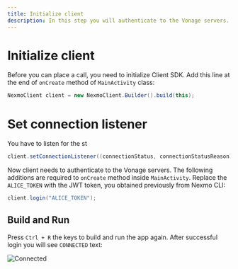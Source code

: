 ```yaml
---
title: Initialize client
description: In this step you will authenticate to the Vonage servers.
---
```


# Initialize client

Before you can place a call, you need to initialize Client SDK. Add this line at the end of `onCreate` method of `MainActivity` class:

```java
NexmoClient client = new NexmoClient.Builder().build(this);
```

# Set connection listener

You have to listen for the st

```java
client.setConnectionListener((connectionStatus, connectionStatusReason) -> runOnUiThread(() -> connectionStatusTextView.setText(connectionStatus.toString())));
```



Now client needs to authenticate to the Vonage servers. The following additions are required to `onCreate` method inside `MainActivity`. Replace the `ALICE_TOKEN` with the JWT token, you obtained previously from Nexmo CLI:

```java
client.login("ALICE_TOKEN");
```


## Build and Run

Press `Ctrl + R` the keys to build and run the app again. After successful login you will see `CONNECTED` text:

![Connected](/screenshots/tutorials/client-sdk/phone-to-app/connected.png)
